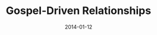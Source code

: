 ---
title: "Gospel-Driven Relationships"
speaker: "Barry Gin"
date: "2014-01-12"
sermonUrl: "//35.190.93.184/sermons/20140112_sunday_pastor_barry_gin_gospel-driven_relationships.mp3"
---